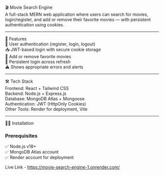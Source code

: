 🎬 Movie Search Engine  
A full-stack MERN web application where users can search for movies, login/register, and add or remove their favorite movies — with persistent authentication using cookies.

---

🚀 Features  
🔐 User authentication (register, login, logout)  
📥 JWT-based login with secure cookie storage  
💖 Add or remove favorite movies  
🧠 Persistent login across refresh  
⚠️ Shows appropriate errors and alerts  

---

🛠️ Tech Stack  
Frontend: React + Tailwind CSS  
Backend: Node.js + Express.js  
Database: MongoDB Atlas + Mongoose  
Authentication: JWT (HttpOnly Cookies)  
Other Tools: Render for deployment, Vite  

---

🧑‍💻 Installation

### Prerequisites  
✅ Node.js v18+  
✅ MongoDB Atlas account  
✅ Render account for deployment

Live Link - https://movie-search-engine-1.onrender.com/

